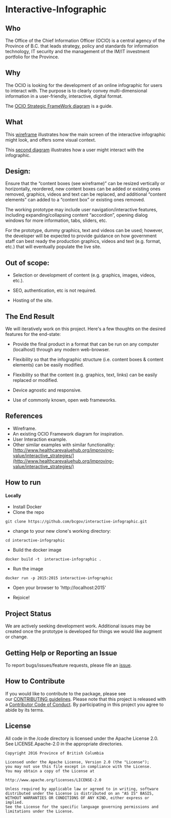 # Interactive-Infographic

## Who
The Office of the Chief Information Officer (OCIO) is a central agency of the Province of B.C. that leads strategy, policy and standards for information technology, IT security and the management of the IM/IT investment portfolio for the Province.

## Why
The OCIO is looking for the development of an online infographic for users to interact with. The purpose is to clearly convey multi-dimensional information in a user-friendly, interactive, digital format.

The [OCIO Strategic FrameWork diagram](https://raw.githubusercontent.com/bcgov/interactive-infographic/master/wireframe/OCIO_Strategy_Framework.png) is a guide.

## What
This [wireframe](https://github.com/bcgov/interactive-infographic/blob/master/wireframe/wireframe.png) illustrates how the main screen of the interactive infographic might look, and offers some visual context.

This [second diagram](https://github.com/bcgov/interactive-infographic/blob/master/wireframe/user-interaction.png) illustrates how a user might interact with the infographic.


## Design:
Ensure that the “content boxes (see wireframe)” can be resized vertically or horizontally, reordered, new content boxes can be added or existing ones removed, graphics, videos and text can be replaced, and additional “content elements” can added to a “content box” or existing ones removed.

The working prototype may include user navigation/interactive features, including expanding/collapsing content “accordion”, opening dialog windows for more information, tabs, sliders, etc.

For the prototype, dummy graphics, text and videos can be used; however, the developer will be expected to provide guidance on how government staff can best ready the production graphics, videos and text (e.g. format, etc.) that will eventually populate the live site.

## Out of scope:
- Selection or development of content (e.g. graphics, images, videos, etc.).


- SEO, authentication, etc is not required.

- Hosting of the site.

## The End Result

We will iteratively work on this project. Here's a few thoughts on the desired features for the end-state:

- Provide the final product in a format that can be run on any computer (localhost) through any modern web-browser.

- Flexibility so that the infographic structure (i.e. content boxes & content elements) can be easily modified.

- Flexibility so that the content (e.g. graphics, text, links) can be easily replaced or modified.

- Device agnostic and responsive.

- Use of commonly known, open web frameworks.


## References
- Wireframe.
- An existing OCIO Framework diagram for inspiration.
- User Interaction example.
- Other similar examples with similar functionality:
[http://www.healthcarevaluehub.org/improving-value/interactive_strategies/](http://www.healthcarevaluehub.org/improving-value/interactive_strategies/)

## How to run

#### Locally

- Install Docker
- Clone the repo

`git clone https://github.com/bcgov/interactive-infographic.git`

- change to your new clone's working directory:

`cd interactive-infographic`

- Build the docker image

`docker build -t  interactive-infographic .`

- Run the image

`docker run -p 2015:2015 interactive-infographic`

- Open your browser to 'http://localhost:2015'

- Rejoice!

## Project Status
We are actively seeking development work. Additional issues may be created once the prototype is developed for things we would like augment or change.

## Getting Help or Reporting an Issue
To report bugs/issues/feature requests, please file an [issue](https://github.com/bcgov/interactive-infographic/issues).

## How to Contribute
If you would like to contribute to the package, please see our [CONTRIBUTING guidelines](https://github.com/bcgov/interactive-infographic/blob/master/CONTRIBUTING.md).
Please note that this project is released with a [Contributor Code of Conduct](https://github.com/bcgov/interactive-infographic/blob/master/CODE-OF-CONDUCT.md). By participating in this project you agree to abide by its terms.

## License

All code in the /code directory is licensed under the Apache License 2.0. See LICENSE.Apache-2.0 in the appropriate directories.



	Copyright 2016 Province of British Columbia

	Licensed under the Apache License, Version 2.0 (the "License");
	you may not use this file except in compliance with the License.
	You may obtain a copy of the License at

   	http://www.apache.org/licenses/LICENSE-2.0

	Unless required by applicable law or agreed to in writing, software
	distributed under the License is distributed on an "AS IS" BASIS,
	WITHOUT WARRANTIES OR CONDITIONS OF ANY KIND, either express or implied.
	See the License for the specific language governing permissions and
	limitations under the License.
